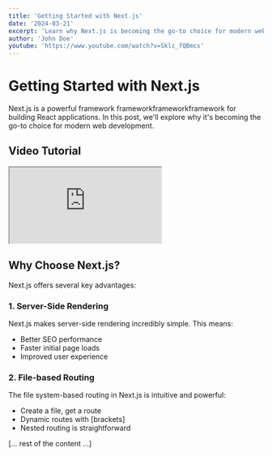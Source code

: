 ```yaml
---
title: 'Getting Started with Next.js'
date: '2024-03-21'
excerpt: 'Learn why Next.js is becoming the go-to choice for modern web development and how to get started.'
author: 'John Doe'
youtube: 'https://www.youtube.com/watch?v=Sklc_fQBmcs'
---
```


# Getting Started with Next.js

Next.js is a powerful framework frameworkframeworkframework for building React applications. In this post, we'll explore why it's becoming the go-to choice for modern web development.

## Video Tutorial
<div class="aspect-w-16 aspect-h-9 mb-8">
  <iframe 
    src="https://www.youtube.com/embed/Sklc_fQBmcs" 
    title="Getting Started with Next.js"
    allow="accelerometer; autoplay; clipboard-write; encrypted-media; gyroscope; picture-in-picture"
    allowfullscreen
    class="rounded-lg shadow-lg"
  ></iframe>
</div>

## Why Choose Next.js?

Next.js offers several key advantages:

### 1. Server-Side Rendering
Next.js makes server-side rendering incredibly simple. This means:
- Better SEO performance
- Faster initial page loads
- Improved user experience

### 2. File-based Routing
The file system-based routing in Next.js is intuitive and powerful:
- Create a file, get a route
- Dynamic routes with [brackets]
- Nested routing is straightforward

[... rest of the content ...] 